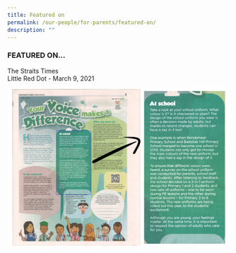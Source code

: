 ```yaml
---
title: Featured on
permalink: /our-people/for-parents/featured-on/
description: ""
---
```

### FEATURED ON...

The Straits Times <br>
Little Red Dot - March 9, 2021

![](/images/March_RedDot_BPS.jpg)
